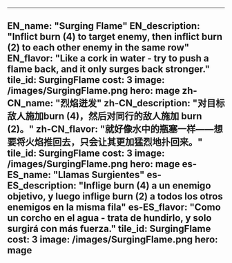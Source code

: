 ---

EN_name: "Surging Flame"
EN_description: "Inflict burn (4) to target enemy, then inflict burn (2) to each other enemy in the same row"
EN_flavor: "Like a cork in water - try to push a flame back, and it only surges back stronger."
tile_id: SurgingFlame
cost: 3
image: /images/SurgingFlame.png
hero: mage
zh-CN_name: "烈焰迸发"
zh-CN_description: "对目标敌人施加burn (4)，然后对同行的敌人施加 burn (2)。"
zh-CN_flavor: "就好像水中的瓶塞一样——想要将火焰推回去，只会让其更加猛烈地扑回来。"
tile_id: SurgingFlame
cost: 3
image: /images/SurgingFlame.png
hero: mage
es-ES_name: "Llamas Surgientes"
es-ES_description: "Inflige burn (4) a un enemigo objetivo, y luego inflige burn (2) a todos los otros enemigos en la misma fila"
es-ES_flavor: "Como un corcho en el agua - trata de hundirlo, y solo surgirá con más fuerza."
tile_id: SurgingFlame
cost: 3
image: /images/SurgingFlame.png
hero: mage
---
